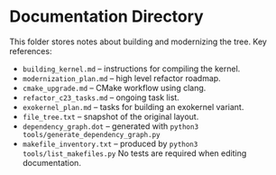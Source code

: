 # Documentation Directory

This folder stores notes about building and modernizing the tree.
Key references:
- `building_kernel.md` – instructions for compiling the kernel.
- `modernization_plan.md` – high level refactor roadmap.
- `cmake_upgrade.md` – CMake workflow using clang.
- `refactor_c23_tasks.md` – ongoing task list.
- `exokernel_plan.md` – tasks for building an exokernel variant.
- `file_tree.txt` – snapshot of the original layout.
- `dependency_graph.dot` – generated with `python3 tools/generate_dependency_graph.py`
- `makefile_inventory.txt` – produced by `python3 tools/list_makefiles.py`
No tests are required when editing documentation.
